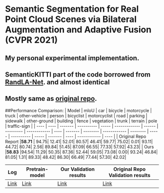 # Semantic Segmentation for Real Point Cloud Scenes via Bilateral Augmentation and Adaptive Fusion (CVPR 2021)

## My personal experimental implementation. 
## SemanticKITTI part of the code borrowed from [RandLA-Net](https://github.com/QingyongHu/RandLA-Net). and almost identical
## Mostly same as [original repo](https://github.com/ShiQiu0419/BAAF-Net).

##Performance Comparison:
| Model | mIoU | car  | bicycle | motorcycle | truck | other-vehicle | person | bicyclist | motorcyclist | road | parking | sidewalk | other-ground | building | fence | vegetation | trunk | terrain | pole | traffic-sign |
| ---- | ---- | ------- | ---------- | ----- | ------------- | ------ | --------- | ------------ | ---- | ------- | -------- | ------------ | -------- | ----- | ---------- | ----- | ------- | ---- | ------------ | ---- |
| Original Repo Report |**58.71** | 94.75| 12.41| 52.01| 80.57| 46.41| 59.77| 75.02| 0.01| 93.11| 44.72| 80.74| 2.56| 89.84| 51.45| 87.09| 66.55| 77.33| 57.92| 43.23|
| Ours |**58.83** |94.54| 11.29| 50.35| 87.36| 52.44| 59.05| 73.08| 0.00| 93.24| 46.84| 81.05| 1.31| 89.33| 48.42| 86.30| 66.49| 77.44| 57.30| 42.02|


| **Log** | **Pretrain-model** | **Our Validation results** | **Original Repo Validation results**|
| ---------------- | --------------- | ------------------ | ------------------ | 
| [Link](train_log/log.txt) | [Link](results/Log_2022-11-27_14-29-54/snapshots) | [Link](https://drive.google.com/file/d/123Bk9LoP17PLqbU88UJa6661k5qr4bOw/view?usp=share_link) | [Link](https://drive.google.com/file/d/1grQ57rZXL34mAOmI_3IASovu_APOPMI3/view?usp=sharing) |